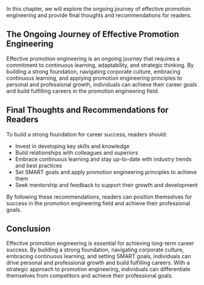 
In this chapter, we will explore the ongoing journey of effective promotion engineering and provide final thoughts and recommendations for readers.

The Ongoing Journey of Effective Promotion Engineering
------------------------------------------------------

Effective promotion engineering is an ongoing journey that requires a commitment to continuous learning, adaptability, and strategic thinking. By building a strong foundation, navigating corporate culture, embracing continuous learning, and applying promotion engineering principles to personal and professional growth, individuals can achieve their career goals and build fulfilling careers in the promotion engineering field.

Final Thoughts and Recommendations for Readers
----------------------------------------------

To build a strong foundation for career success, readers should:

* Invest in developing key skills and knowledge
* Build relationships with colleagues and superiors
* Embrace continuous learning and stay up-to-date with industry trends and best practices
* Set SMART goals and apply promotion engineering principles to achieve them
* Seek mentorship and feedback to support their growth and development

By following these recommendations, readers can position themselves for success in the promotion engineering field and achieve their professional goals.

Conclusion
----------

Effective promotion engineering is essential for achieving long-term career success. By building a strong foundation, navigating corporate culture, embracing continuous learning, and setting SMART goals, individuals can drive personal and professional growth and build fulfilling careers. With a strategic approach to promotion engineering, individuals can differentiate themselves from competitors and achieve their professional goals.
